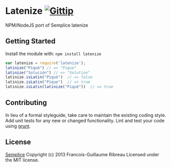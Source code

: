 # Latenize [![Gittip](http://badgr.co/gittip/fgribreau.png)](https://www.gittip.com/fgribreau/)

NPM/NodeJS port of Semplice latenize

## Getting Started
Install the module with: `npm install latenize`

```javascript
var latenize = require('latenize');
latinize("Piqué") // => "Pique"
latinize("Solución") // => "Solution"
latinize.isLatin("Piqué")  // => false
latinize.isLatin("Pique")  // => true
latinize.isLatin(latinize("Piqué"))  // => true
```

## Contributing
In lieu of a formal styleguide, take care to maintain the existing coding style. Add unit tests for any new or changed functionality. Lint and test your code using [grunt](https://github.com/cowboy/grunt).

## License
[Semplice](http://semplicewebsites.com/removing-accents-javascript)
Copyright (c) 2013 Francois-Guillaume Ribreau
Licensed under the MIT license.
